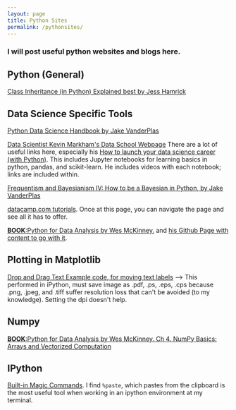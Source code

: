 ```yaml
---
layout: page
title: Python Sites
permalink: /pythonsites/
---
```


### I will post useful python websites and blogs here.

## Python (General)
[Class Inheritance (in Python) Explained best by Jess Hamrick](http://www.jesshamrick.com/2011/05/18/an-introduction-to-classes-and-inheritance-in-python/)


## Data Science Specific Tools
[Python Data Science Handbook by Jake VanderPlas](https://www.safaribooksonline.com/library/view/python-data-science/9781491912126/)

[Data Scientist Kevin Markham's Data School Webpage](https://www.dataschool.io/)
  There are a lot of useful links here, especially his [How to launch your data science career (with Python)](https://www.dataschool.io/launch-your-data-science-career-with-python/). This includes Jupyter notebooks for learning basics in python, pandas, and scikit-learn. He includes videos with each notebook; links are included within.

[Frequentism and Bayesianism IV: How to be a Bayesian in Python, by Jake VanderPlas](http://jakevdp.github.io/blog/2014/06/14/frequentism-and-bayesianism-4-bayesian-in-python/)

[datacamp.com tutorials](https://www.datacamp.com/community/tutorials). Once at this page, you can navigate the page and see all it has to offer. 

[__BOOK__:Python for Data Analysis by Wes McKinney.](https://www.oreilly.com/library/view/python-for-data/9781449323592/)
and [his Github Page with content to go with it](https://github.com/wesm/pydata-book).


## Plotting in Matplotlib
[Drop and Drag Text Example code, for moving text labels](http://scipy-cookbook.readthedocs.io/items/Matplotlib_Drag_n_Drop_Text_Example.html)
--> This performed in iPython, must save image as .pdf, .ps, .eps, .cps because .png, .jpeg, and .tiff suffer resolution loss that can't be avoided (to my knowledge). Setting the dpi doesn't help.


## Numpy
[__BOOK__:Python for Data Analysis by Wes McKinney. Ch 4. NumPy Basics: Arrays and Vectorized Computation](https://www.oreilly.com/library/view/python-for-data/9781449323592/ch04.html)


## IPython
[Built-in Magic Commands](https://ipython.readthedocs.io/en/stable/interactive/magics.html). I find `%paste`, which pastes from the clipboard is the most useful tool when working in an ipython environment at my terminal. 
